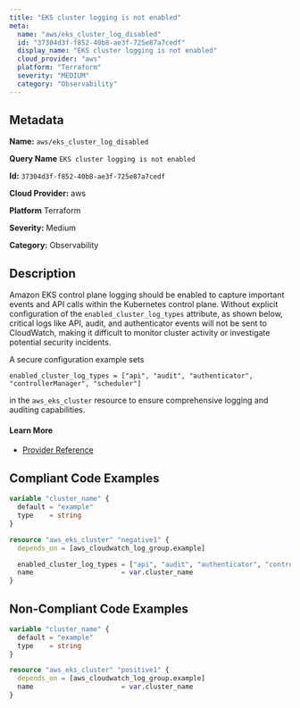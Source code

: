 ```yaml
---
title: "EKS cluster logging is not enabled"
meta:
  name: "aws/eks_cluster_log_disabled"
  id: "37304d3f-f852-40b8-ae3f-725e87a7cedf"
  display_name: "EKS cluster logging is not enabled"
  cloud_provider: "aws"
  platform: "Terraform"
  severity: "MEDIUM"
  category: "Observability"
---
```

## Metadata

**Name:** `aws/eks_cluster_log_disabled`

**Query Name** `EKS cluster logging is not enabled`

**Id:** `37304d3f-f852-40b8-ae3f-725e87a7cedf`

**Cloud Provider:** aws

**Platform** Terraform

**Severity:** Medium

**Category:** Observability

## Description
Amazon EKS control plane logging should be enabled to capture important events and API calls within the Kubernetes control plane. Without explicit configuration of the `enabled_cluster_log_types` attribute, as shown below, critical logs like API, audit, and authenticator events will not be sent to CloudWatch, making it difficult to monitor cluster activity or investigate potential security incidents.

A secure configuration example sets

```
enabled_cluster_log_types = ["api", "audit", "authenticator", "controllerManager", "scheduler"]
```
in the `aws_eks_cluster` resource to ensure comprehensive logging and auditing capabilities.

#### Learn More

 - [Provider Reference](https://registry.terraform.io/providers/hashicorp/aws/latest/docs/resources/eks_cluster#enabled_cluster_log_types)


## Compliant Code Examples
```terraform
variable "cluster_name" {
  default = "example"
  type    = string
}

resource "aws_eks_cluster" "negative1" {
  depends_on = [aws_cloudwatch_log_group.example]

  enabled_cluster_log_types = ["api", "audit", "authenticator", "controllerManager", "scheduler"]
  name                      = var.cluster_name
}

```
## Non-Compliant Code Examples
```terraform
variable "cluster_name" {
  default = "example"
  type    = string
}

resource "aws_eks_cluster" "positive1" {
  depends_on = [aws_cloudwatch_log_group.example]
  name                      = var.cluster_name
}

```
